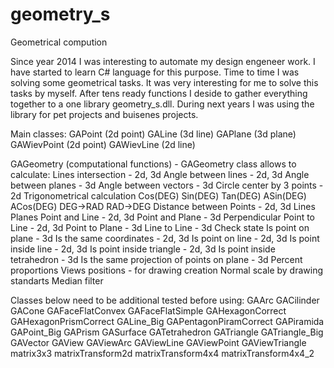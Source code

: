 # geometry_s
 Geometrical compution
 
 Since year 2014 I was interesting to automate my design engeneer work. I have started to learn C# language for this purpose. Time to time I was solving some geometrical tasks. It was very interesting for me to solve this tasks by myself. After tens ready functions I deside to gather everything together to a one library geometry_s.dll. During next years I was using the library for pet projects and buisenes projects. 
 
Main classes:
 GAPoint (2d point)
 GALine (3d line)
 GAPlane (3d plane)
 GAWievPoint (2d point)
 GAWievLine (2d line)
 
 GAGeometry (computational functions) - GAGeometry class allows to calculate:
	Lines intersection - 2d, 3d
	Angle between lines - 2d, 3d
	Angle between planes - 3d
	Angle between vectors - 3d
	Circle center by 3 points - 2d
	Trigonometrical calculation
		Cos(DEG)
		Sin(DEG)
		Tan(DEG)
		ASin(DEG)
		ACos(DEG)
		DEG->RAD
		RAD->DEG
	Distance between
		Points - 2d, 3d
		Lines
		Planes
		Point and Line - 2d, 3d
		Point and Plane - 3d
	Perpendicular
		Point to Line - 2d, 3d
		Point to Plane - 3d
		Line to Line - 3d
	Check state
		Is point on plane - 3d
		Is the same coordinates - 2d, 3d
		Is point on line - 2d, 3d
		Is point inside line - 2d, 3d
		Is point inside triangle - 2d, 3d
		Is point inside tetrahedron - 3d
		Is the same projection of points on plane - 3d
	Percent proportions
	Views positions - for drawing creation
	Normal scale by drawing standarts
	Median filter

 
Classes below need to be additional tested before using:
 GAArc
 GACilinder
 GACone
 GAFaceFlatConvex
 GAFaceFlatSimple
 GAHexagonCorrect
 GAHexagonPrismCorrect
 GALine_Big
 GAPentagonPiramCorrect
 GAPiramida
 GAPoint_Big
 GAPrism
 GASurface
 GATetrahedron
 GATriangle
 GATriangle_Big
 GAVector
 GAView
 GAViewArc
 GAViewLine
 GAViewPoint
 GAViewTriangle
 matrix3x3
 matrixTransform2d
 matrixTransform4x4
 matrixTransform4x4_2